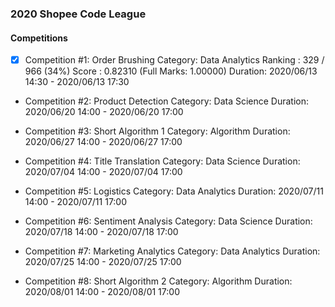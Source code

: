 ### 2020 Shopee Code League

#### Competitions
- [x] Competition #1: Order Brushing
Category: Data Analytics
Ranking : 329 / 966 (34%)
Score : 0.82310 (Full Marks: 1.00000)
Duration: 2020/06/13 14:30 - 2020/06/13 17:30

- Competition #2: Product Detection
Category: Data Science
Duration: 2020/06/20 14:00 - 2020/06/20 17:00

- Competition #3: Short Algorithm 1
Category: Algorithm
Duration: 2020/06/27 14:00 - 2020/06/27 17:00

- Competition #4: Title Translation
Category: Data Science
Duration: 2020/07/04 14:00 - 2020/07/04 17:00

- Competition #5: Logistics
Category: Data Analytics
Duration: 2020/07/11 14:00 - 2020/07/11 17:00

- Competition #6: Sentiment Analysis
Category: Data Science
Duration: 2020/07/18 14:00 - 2020/07/18 17:00

- Competition #7: Marketing Analytics
Category: Data Analytics
Duration: 2020/07/25 14:00 - 2020/07/25 17:00

- Competition #8: Short Algorithm 2
Category: Algorithm
Duration: 2020/08/01 14:00 - 2020/08/01 17:00

